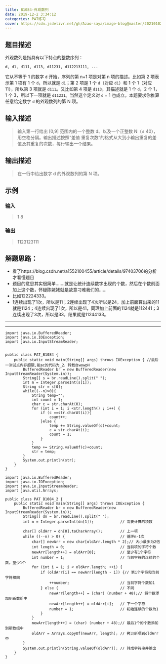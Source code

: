 ```yaml
---
title: B1084-外观数列
date: 2019-12-2 3:34:12 
categories: PAT练习
cover: https://cdn.jsdelivr.net/gh/Azao-saya/image-blog@master/20210102/id=54341472(なつ).mdg91a8wwtc.jpg
---
```


## 题目描述 <!--more-->

外观数列是指具有以下特点的整数序列：

```
d, d1, d111, d113, d11231, d112213111, ...
```

它从不等于 1 的数字 `d` 开始，序列的第 n+1 项是对第 n 项的描述。比如第 2 项表示第 1 项有 1 个 `d`，所以就是 `d1`；第 2 项是 1 个 `d`（对应 `d1`）和 1 个 1（对应 11），所以第 3 项就是 `d111`。又比如第 4 项是 `d113`，其描述就是 1 个 `d`，2 个 1，1 个 3，所以下一项就是 `d11231`。当然这个定义对 `d` = 1 也成立。本题要求你推算任意给定数字 `d` 的外观数列的第 N 项。

## 输入描述

>  输入第一行给出 [0,9] 范围内的一个整数 d、以及一个正整数 N（≤ 40），用空格分隔。输出描述按照“差值 重复次数”的格式从大到小输出重复的差值及其重复的次数，每行输出一个结果。 

## 输出描述

>  在一行中给出数字 d 的外观数列的第 N 项。 

## 示例

### 输入

> 1 8

### 输出

> 1123123111

## 解题思路：

- 看了https://blog.csdn.net/a1552100455/article/details/97403706的分析才看懂题目
- 题目的意思其实很简单.......就是让统计连续数字出现的个数，然后在个数前面加上这个数，怀疑陈姥姥就是故意刁难我们的……
- 比如122224333。
- 1连续出现了1次，所以是11；2连续出现了4次所以是24，加上前面算出来的11就是1124；4连续出现了1次，所以是41，同理加上前面的1124就是112441；3连续出现了3次，所以是33，结果就是11244133。

---

---

```
import java.io.BufferedReader;
import java.io.IOException;
import java.io.InputStreamReader;


public class PAT_B1084 {
    public static void main(String[] args) throws IOException { //最后一测试点内存超限,能ac的代码为_2，转载自wowpH
        BufferedReader br = new BufferedReader(new InputStreamReader(System.in));
        String[] s = br.readLine().split(" ");
        int n = Integer.parseInt(s[1]);
        String str = s[0];
        while((--n)>0){
            String temp="";
            int count = 1;
            char c = str.charAt(0);
            for (int i = 1; i <str.length() ; i++) {
                if (c ==str.charAt(i)){
                    count++;
                }else {
                    temp += String.valueOf(c)+count;
                    c = str.charAt(i);
                    count = 1;
                }
            }
            temp += String.valueOf(c)+count;
            str = temp;
        }
        System.out.println(str);
    }
}
```



```
import java.io.BufferedReader;
import java.io.IOException;
import java.io.InputStreamReader;
import java.util.Arrays;

public class PAT_B1084_2 {
    public static void main(String[] args) throws IOException {
        BufferedReader br = new BufferedReader(new InputStreamReader(System.in));
        String[] dn = br.readLine().split(" ");
        int n = Integer.parseInt(dn[1]);			// 需要计算的项数

        char[] oldArr = dn[0].toCharArray();		// 上一项
        while ((--n) > 0) {							// 循环n-1次
            char[] newArr = new char[oldArr.length * 2];// 大小最多为2倍
            int length = 0;							// 当前项的字符个数
            newArr[length++] = oldArr[0];			// 至少有1个字符
            int number = 1;							// 当前字符的连续的个数，至少1个
            for (int i = 1; i < oldArr.length; ++i) {
                if (oldArr[i] == newArr[length - 1]) {// 第i个字符和当前字符相同
                    ++number;						// 当前字符个数加1
                } else {							// 不同
                    newArr[length++] = (char) (number + 48);// 将个数添加到新数组中
                    newArr[length++] = oldArr[i];	// 下一个字符
                    number = 1;						// 初始连续的个数为1
                }
            }
            newArr[length++] = (char) (number + 48);// 最后1个的个数添加到新数组中
            oldArr = Arrays.copyOf(newArr, length);	// 拷贝新项到oldArr中
        }
        System.out.println(String.valueOf(oldArr));	// 转成字符串并输出
    }
}
```

